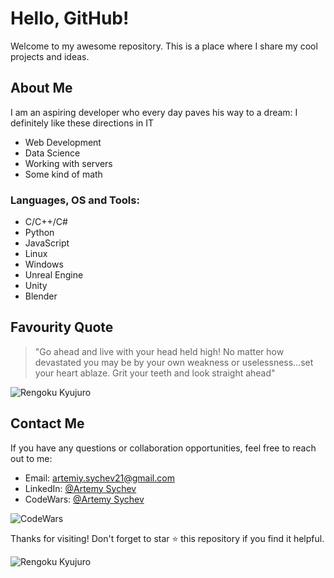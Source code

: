 # Hello, GitHub!

Welcome to my awesome repository. This is a place where I share my cool projects and ideas.

## About Me

I am an aspiring developer who every day paves his way to a dream:
I definitely like these directions in IT

- Web Development
- Data Science
- Working with servers
- Some kind of math

### Languages, OS and Tools:

- C/C++/C#
- Python
- JavaScript
- Linux
- Windows
- Unreal Engine
- Unity
- Blender

## Favourity Quote

> "Go ahead and live with your head held high! No matter how devastated you may be by your own weakness or uselessness…set your heart ablaze. Grit your teeth and look straight ahead"


![Rengoku Kyujuro](https://media.tenor.com/ButPqvDjPgAAAAAd/rengoku-9th-form.gif)

## Contact Me

If you have any questions or collaboration opportunities, feel free to reach out to me:

- Email: artemiy.sychev21@gmail.com
- LinkedIn: [@Artemy Sychev](https://www.linkedin.com/in/artemy-sychev-803465207/)
- CodeWars: [@Artemy Sychev](https://www.codewars.com/users/Artemy%20Sychev)

![CodeWars](https://www.codewars.com/users/Artemy%20Sychev/badges/large)

Thanks for visiting! Don't forget to star ⭐ this repository if you find it helpful.

![Rengoku Kyujuro](https://media.tenor.com/LLEDRF5f4TMAAAAC/rengoku-vs-akaza.gif)
